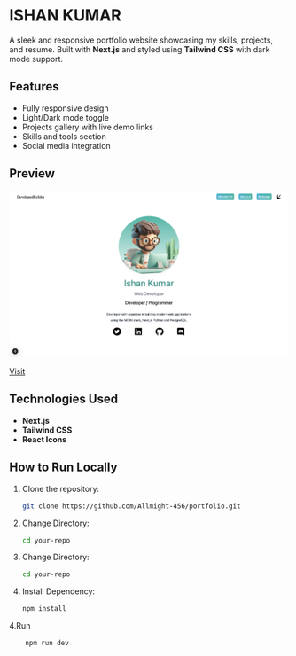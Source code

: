 # ISHAN KUMAR

A sleek and responsive portfolio website showcasing my skills, projects, and resume. Built with **Next.js** and styled using **Tailwind CSS** with dark mode support.

## Features
- Fully responsive design
- Light/Dark mode toggle
- Projects gallery with live demo links
- Skills and tools section
- Social media integration

## Preview
![Site Preview](./public/site_image.png)

[Visit](https://your-live-site-link.com](https://ishan-kumar.netlify.app))

## Technologies Used
- **Next.js**
- **Tailwind CSS**
- **React Icons**

## How to Run Locally
1. Clone the repository:
   ```bash
   git clone https://github.com/Allmight-456/portfolio.git
2. Change Directory:
   ```bash
   cd your-repo
2. Change Directory:
   ```bash
   cd your-repo
3. Install Dependency:
   ```bash
   npm install
4.Run
   ```bash
       npm run dev
